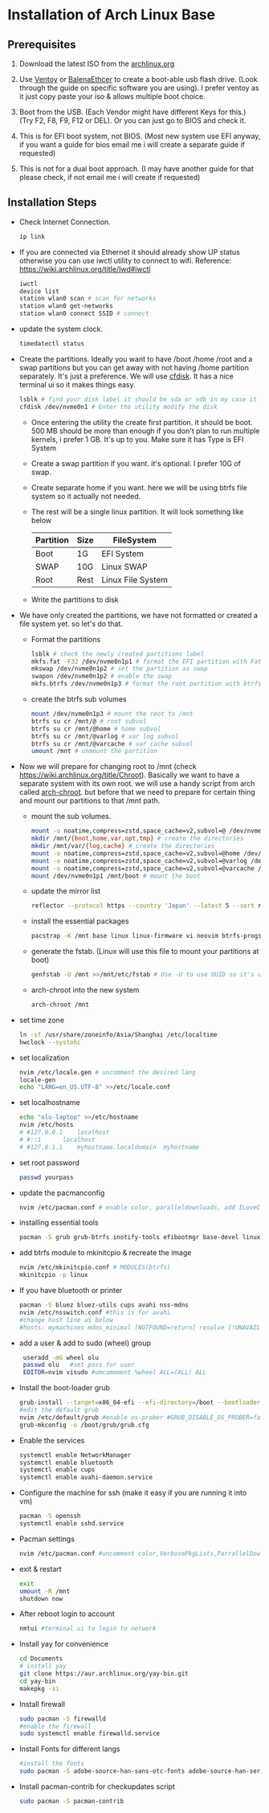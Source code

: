 # Installation of Arch Linux Base

## Prerequisites

1. Download the latest ISO from the [archlinux.org](https://archlinux.org/download/)

2. Use [Ventoy](https://www.ventoy.net/en/index.html) or [BalenaEthcer](https://etcher.balena.io/) to create a boot-able usb flash drive. (Look through the guide on specific software you are using). I prefer ventoy as it just copy paste your iso & allows multiple boot choice.

3. Boot from the USB. (Each Vendor might have different Keys for this.) (Try F2, F8, F9, F12 or DEL). Or you can just go to BIOS and check it.

4. This is for EFI boot system, not BIOS. (Most new system use EFI anyway, if you want a guide for bios email me i will create a separate guide if requested)

5. This is not for a dual boot approach. (I may have another guide for that please check, if not email me i will create if requested) 

## Installation Steps

- Check Internet Connection. 
  
  ```sh
  ip link
  ```
- If you are connected via Ethernet it should already show UP status otherwise you can use iwctl utility to connect to wifi. Reference: https://wiki.archlinux.org/title/Iwd#iwctl

  ```sh
  iwctl
  device list
  station wlan0 scan # scan for networks
  station wlan0 get-networks 
  station wlan0 connect SSID # connect
  ```

- update the system clock.
  
  ```sh
  timedatectl status
  ```
- Create the partitions. Ideally you want to have /boot /home /root and a swap partitions but you can get away with not having /home partition separately. It's just a preference. We will use [cfdisk](https://man.archlinux.org/man/cfdisk.8.en). It has a nice terminal ui so it makes things easy.

  ```sh
  lsblk # find your disk label it should be sda or sdb in my case it is nvme0n1
  cfdisk /dev/nvme0n1 # Enter the utility modify the disk 
  ```
    - Once entering the utility the create first partition. it should be boot. 500 MB should be more than enough if you don't plan to run multiple kernels, i prefer 1 GB. It's up to you. Make sure it has Type is EFI System
    - Create a swap partition if you want. it's optional. I prefer 10G of swap. 
    - Create separate home if you want. here we will be using btrfs file system so it actually not needed.
    - The rest will be a single linux partition. It will look something like below

        | Partition | Size | FileSystem        |
        | --------- | ---- | ----------------- |
        | Boot      | 1G   | EFI System        |
        | SWAP      | 10G  | Linux SWAP        |
        | Root      | Rest | Linux File System |
    - Write the partitions to disk

- We have only created the partitions, we have not formatted or created a file system yet. so let's do that.

   - Format the partitions
    
        ```sh
        lsblk # check the newly created partitions label
        mkfs.fat -F32 /dev/nvme0n1p1 # format the EFI partition with Fat 32
        mkswap /dev/nvme0n1p2 # set the partition as swap
        swapon /dev/nvme0n1p2 # enable the swap
        mkfs.btrfs /dev/nvme0n1p3 # format the root partition with btrfs
        ```
   - create the btrfs sub volumes
        ```sh
        mount /dev/nvme0n1p3 # mount the root to /mnt
        btrfs su cr /mnt/@ # root subvol
        btrfs su cr /mnt/@home # home subvol
        btrfs su cr /mnt/@varlog # var log subvol
        btrfs su cr /mnt/@varcache # var cache subvol
        umount /mnt # unmount the partition
        ```
- Now we will prepare for changing root to /mnt (check https://wiki.archlinux.org/title/Chroot). Basically we want to have a separate system with its own root. we will use a handy script from arch called [arch-chroot](https://man.archlinux.org/man/arch-chroot.8). but before that we need to prepare for certain thing and mount our partitions to that /mnt path. 

    - mount the sub volumes.
        ```sh
        mount -o noatime,compress=zstd,space_cache=v2,subvol=@ /dev/nvme0n1p3 /mnt
        mkdir /mnt/{boot,home,var,opt,tmp} # create the directories
        mkdir /mnt/var/{log,cache} # create the directories
        mount -o noatime,compress=zstd,space_cache=v2,subvol=@home /dev/nvme0n1p3 /mnt/home
        mount -o noatime,compress=zstd,space_cache=v2,subvol=@varlog /dev/nvme0n1p3 /mnt/var/log
        mount -o noatime,compress=zstd,space_cache=v2,subvol=@varcache /dev/nvme0n1p3 /mnt/var/cache
        mount /dev/nvme0n1p1 /mnt/boot # mount the boot
        ```
    - update the mirror list
        ```sh
        reflector --protocol https --country 'Japan' --latest 5 --sort rate --save /etc/pacman.d/mirrorlist
        ```
    - install the essential packages
        ```sh
        pacstrap -K /mnt base linux linux-firmware vi neovim btrfs-progs dosfstools exfatprogs ntfs-3g networkmanager man-db man-pages sof-firmware sof-tools texinfo
        ```
    - generate the fstab. (Linux will use this file to mount your partitions at boot)
        ```sh
        genfstab -U /mnt >>/mnt/etc/fstab # Use -U to use UUID so it's unique
        ```
    - arch-chroot into the new system
        ```sh
        arch-chroot /mnt
        ```
- set time zone
    ```sh
    ln -sf /usr/share/zoneinfo/Asia/Shanghai /etc/localtime
    hwclock --systohc
    ```
- set localization
    ```sh
    nvim /etc/locale.gen # uncomment the desired lang
    locale-gen
    echo "LANG=en_US.UTF-8" >>/etc/locale.conf
    ```
- set localhostname
    ```sh
    echo "olu-laptop" >>/etc/hostname
    nvim /etc/hosts
    # #127.0.0.1	localhost
    # #::1		localhost
    # #127.0.1.1	myhostname.localdomain	myhostname
    ```
- set root password
    ```sh
    passwd yourpass
    ```
- update the pacmanconfig
    ```sh
    nvim /etc/pacman.conf # enable color, paralleldownloads, add ILoveCandy & enable multilib
    ```
- installing essential tools
    ```sh
    pacman -S grub grub-btrfs inotify-tools efibootmgr base-devel linux-headers os-prober reflector git mtools xdg-user-dirs net-tools
    ```
- add btrfs module to mkinitcpio & recreate the image
    ```sh
    nvim /etc/mkinitcpio.conf # MODULES(btrfs)
    mkinitcpio -p linux
    ```
- If you have bluetooth or printer
  ```sh
  pacman -S bluez bluez-utils cups avahi nss-mdns
  nvim /etc/nsswitch.conf #this is for avahi
  #change host line as below
  #hosts: mymachines mdns_minimal [NOTFOUND=return] resolve [!UNAVAIL=return] files myhostname dns
  ```
- add a user & add to sudo (wheel) group
  ```sh
   useradd -mG wheel olu
   passwd olu   #set pass for user
   EDITOR=nvim visudo #umcommment %wheel ALL=(ALL) ALL
  ```
- Install the boot-loader grub
  ```sh
  grub-install --target=x86_64-efi --efi-directory=/boot --bootloader-id=ArchGrub
  #edit the default grub
  nvim /etc/default/grub #enable os-prober #GRUB_DISABLE_OS_PROBER=false (if you have dual boot or OSes)
  grub-mkconfig -o /boot/grub/grub.cfg
  ```
- Enable the services
  ```sh
  systemctl enable NetworkManager
  systemctl enable bluetooth
  systemctl enable cups
  systemctl enable avahi-daemon.service
  ```
- Configure the machine for ssh (make it easy if you are running it into vm)
  ```sh
  pacman -S openssh
  systemctl enable sshd.service
  ```
- Pacman settings
  ```sh
  nvim /etc/pacman.conf #uncomment color,VerbosePkgLists,ParrallelDownloads && enable multilib repo
  ```
- exit & restart
  ```sh
  exit
  umount -R /mnt
  shutdown now
  ```
- After reboot login to account 
  ```sh
  nmtui #terminal ui to login to network
  ```
- Install yay for convenience 
  ```sh
  cd Documents
  # install yay
  git clone https://aur.archlinux.org/yay-bin.git
  cd yay-bin
  makepkg -si
  ```
- Install firewall
  ```sh
  sudo pacman -S firewalld
  #enable the firewall
  sudo systemctl enable firewalld.service
  ```
- Install Fonts for different langs
  ```sh
  #install the fonts
  sudo pacman -S adobe-source-han-sans-otc-fonts adobe-source-han-serif-otc-fonts
  ```
- Install pacman-contrib for checkupdates script
  ```sh
  sudo pacman -S pacman-contrib
  ```
